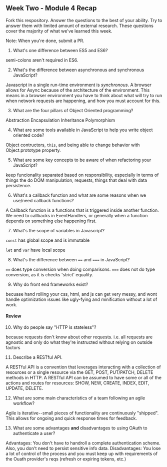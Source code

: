 ## Week Two - Module 4 Recap

Fork this respository. Answer the questions to the best of your ability. Try to answer them with limited amount of external research. These questions cover the majority of what we've learned this week.

Note: When you're done, submit a PR.

1. What's one difference between ES5 and ES6?

  semi-colons aren't required in ES6.

2. What's the difference between asynchronous and synchronous JavaScript?

  Javascript in a single run-time environment is _synchronous_. A browser allows for Async because of the architecture of the environment.
  This means in a browser environment you have to think about what will try to run when network requests are happening, and how you must account for this.

3. What are the four pillars of Object Oriented programming?

Abstraction
Encapsulation
Inheritance
Polymorphism

4. What are some tools available in JavaScript to help you write object oriented code?

Object contructors, `this`, and being able to change behavior with Object.prototype property.

5. What are some key concepts to be aware of when refactoring your JavaScript?

keep funcionality separated based on responsibility, especially in terms of things the do DOM manipulation, requests, things that deal with data persistence.

6. What's a callback function and what are some reasons when we use/need callback functions?

A Callback function is a functions that is triggered inside another function. We need to callbacks in EventHandlers, or generally when a function depends on something else happening first.

7. What's the scope of variables in Javascript?

`const` has global scope and is immutable

`let` and `var` have local scope

8. What's the difference between `==` and `===` in JavaScript?

 `==` does type conversion when doing comparisons. `===` does not do type conversion, as it is checks 'strict' equality.

9. Why do front end frameworks exist?

becuase hand rolling your css, html, and js can get very messy, and wont handle optimization issues like ugly-fying and minification without a lot of work.

#### Review

10. Why do people say "HTTP is stateless"?

because requests don't know about other requests. i.e. all requests are agnostic and only do what they're instructed without relying on outside factors

11. Describe a RESTful API.

A RESTful API is a convention that leverages interacting with a collection of resources or a single resource via the GET, POST, PUT/PATCH, DELETE methods in HTTP.
A RESTful API can be assumed to have some or all of the actions and routes for resources: SHOW, NEW, CREATE, INDEX, EDIT, UPDATE, DELETE.

12. What are some main characteristics of a team following an agile workflow?

Agile is iterative--small pieces of functionality are continuously "shipped". This allows for ongoing and quick response times for feedback.

13. What are some advantages **and** disadvantages to using OAuth to authenticate a user?

Advantages: You don't have to handroll a complete authentication scheme. Also, you don't need to persist sensitive info data.
Disadvantages: You lose a lot of control of the process and you must keep up with requirements of the Ouath provider's reqs (refresh or expiring tokens, etc.)

